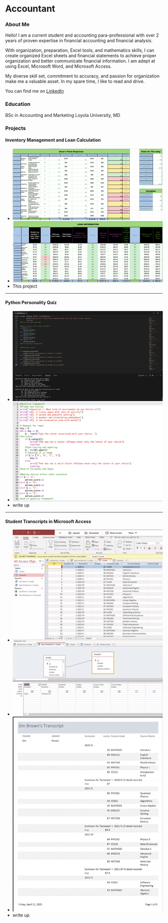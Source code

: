 # Accountant

### About Me 
Hello! I am a current student and accounting para-professional with over 2 years of proven expertise in financial accounting and financial analysis.  
 
With organization, preparation, Excel tools, and mathematics skills, I can create organized Excel sheets and financial statements to achieve proper organization and better communicate financial information. I am adept at using Excel, Microsoft Word, and Microsoft Access.  

My diverse skill set, commitment to accuracy, and passion for organization make me a valuable asset.  In my spare time, I like to read and drive.  
 
You can find me on [LinkedIn](www.linkedin.com/in/umar-nawaz-0aa253327)

### Education 
BSc in Accounting and Marketing
Loyola University, MD

### Projects

#### Inventory Management and Loan Calculation
 - ![Managment system for store items](/Images/ExcelProject/InventoryManagment.png)
 - ![System made to compare different loan types](/Images/ExcelProject/InventoryLoan.png)
 - This project 

***
#### Python Personality Quiz
 - ![Results of the Personality Code](/Images/CodingProject/Ran_code.png)
 - ![Framework of the Personality Code](/Images/CodingProject/CODEFrame.png)
 - write up

***
#### Student Transcripts in Microsoft Access
 - ![Grade Table with semesters, class codes, and names](/Images/AccessProject/GradeTable.png)
 - ![Query used to create transcripts](/Images/AccessProject/Querys.png)
 - ![First page of transcripts](/Images/AccessProject/Transcript.png)
 - write up
